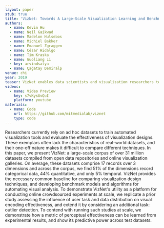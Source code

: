 ```yaml
---
layout: paper
stub: true
title: 'VizNet: Towards A Large-Scale Visualization Learning and Benchmarking Repository'
authors:
  - name: Kevin Hu
  - name: Neil Gaikwad
  - name: Madelon Hulsebos
  - name: Michiel Bakker
  - name: Emanuel Zgraggen
  - name: César Hidalgo
  - name: Tim Kraska
  - name: Guoliang Li
  - key: arvindsatya
  - name: Çağatay Demiralp
venue: chi
year: 2019
teaser: VizNet enables data scientists and visualization researchers to aggregate data, enumerate visual encodings, and crowdsource efectiveness evaluations.
videos:
  - name: Video Preview
    key: s7vKysUvQuI
    platform: youtube
materials:
  - name: Code
    url: https://github.com/mitmedialab/viznet
    type: code
---
```

Researchers currently rely on ad hoc datasets to train automated visualization tools and evaluate the effectiveness of visualization designs. These exemplars often lack the characteristics of real-world datasets, and their one-off nature makes it difficult to compare different techniques. In this paper, we present VizNet: a large-scale corpus of over 31 million datasets compiled from open data repositories and online visualization galleries. On average, these datasets comprise 17 records over 3 dimensions and across the corpus, we find 51% of the dimensions record categorical data, 44% quantitative, and only 5% temporal. VizNet provides the necessary common baseline for comparing visualization design techniques, and developing benchmark models and algorithms for automating visual analysis. To demonstrate VizNet's utility as a platform for conducting online crowdsourced experiments at scale, we replicate a prior study assessing the influence of user task and data distribution on visual encoding effectiveness, and extend it by considering an additional task: outlier detection. To contend with running such studies at scale, we demonstrate how a metric of perceptual effectiveness can be learned from experimental results, and show its predictive power across test datasets.